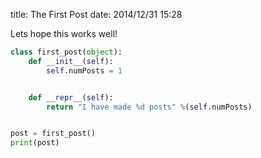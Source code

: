 title: The First Post
date: 2014/12/31 15:28

Lets hope this works well!

``` python
class first_post(object):
    def __init__(self):
        self.numPosts = 1


    def __repr__(self):
        return "I have made %d posts" %(self.numPosts)


post = first_post()
print(post)

```


